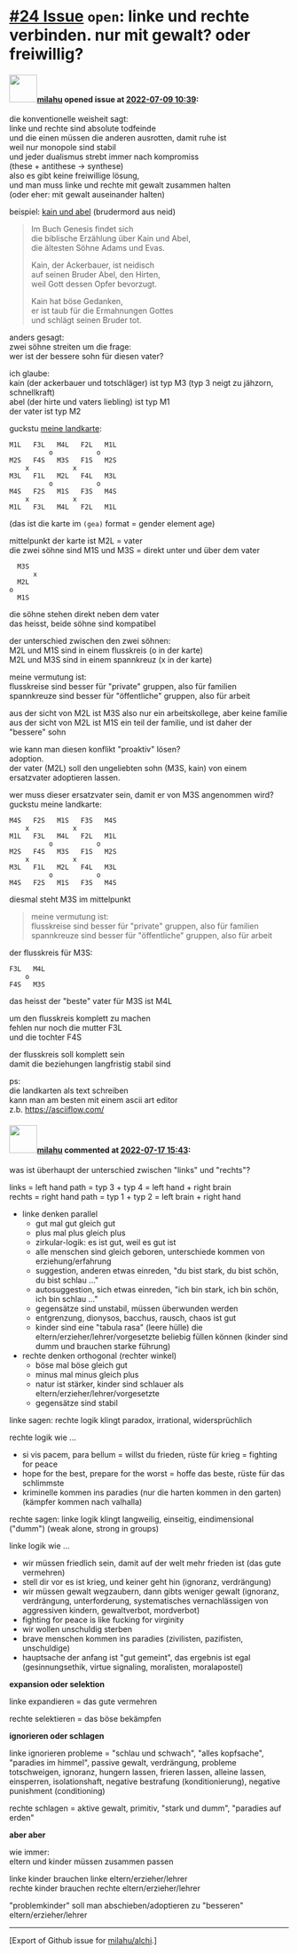 # [\#24 Issue](https://github.com/milahu/alchi/issues/24) `open`: linke und rechte verbinden. nur mit gewalt? oder freiwillig?

#### <img src="https://avatars.githubusercontent.com/u/12958815?v=4" width="50">[milahu](https://github.com/milahu) opened issue at [2022-07-09 10:39](https://github.com/milahu/alchi/issues/24):

die konventionelle weisheit sagt:  
linke und rechte sind absolute todfeinde  
und die einen müssen die anderen ausrotten, damit ruhe ist  
weil nur monopole sind stabil  
und jeder dualismus strebt immer nach kompromiss  
(these + antithese → synthese)  
also es gibt keine freiwillige lösung,  
und man muss linke und rechte mit gewalt zusammen halten  
(oder eher: mit gewalt auseinander halten)

beispiel: [kain und
abel](https://de.wikipedia.org/w/index.php?title=Kain_und_Abel&redirect=no)
(brudermord aus neid)

> Im Buch Genesis findet sich  
> die biblische Erzählung über Kain und Abel,  
> die ältesten Söhne Adams und Evas.
>
> Kain, der Ackerbauer, ist neidisch  
> auf seinen Bruder Abel, den Hirten,  
> weil Gott dessen Opfer bevorzugt.
>
> Kain hat böse Gedanken,  
> er ist taub für die Ermahnungen Gottes  
> und schlägt seinen Bruder tot.

anders gesagt:  
zwei söhne streiten um die frage:  
wer ist der bessere sohn für diesen vater?

ich glaube:  
kain (der ackerbauer und totschläger) ist typ M3 (typ 3 neigt zu
jähzorn, schnellkraft)  
abel (der hirte und vaters liebling) ist typ M1  
der vater ist typ M2

guckstu [meine
landkarte](https://milahu.github.io/alchi/src/alchi-maps/public/alchi-maps.html#A1_(gea)_s+m_0110_0_en_np):

    M1L   F3L   M4L   F2L   M1L
              o           o
    M2S   F4S   M3S   F1S   M2S
        x           x
    M3L   F1L   M2L   F4L   M3L
              o           o
    M4S   F2S   M1S   F3S   M4S
        x           x
    M1L   F3L   M4L   F2L   M1L

(das ist die karte im `(gea)` format = gender element age)

mittelpunkt der karte ist M2L = vater  
die zwei söhne sind M1S und M3S = direkt unter und über dem vater

      M3S
          x
      M2L
    o
      M1S

die söhne stehen direkt neben dem vater  
das heisst, beide söhne sind kompatibel

der unterschied zwischen den zwei söhnen:  
M2L und M1S sind in einem flusskreis (o in der karte)  
M2L und M3S sind in einem spannkreuz (x in der karte)

meine vermutung ist:  
flusskreise sind besser für "private" gruppen, also für familien  
spannkreuze sind besser für "öffentliche" gruppen, also für arbeit

aus der sicht von M2L ist M3S also nur ein arbeitskollege, aber keine
familie  
aus der sicht von M2L ist M1S ein teil der familie, und ist daher der
"bessere" sohn

wie kann man diesen konflikt "proaktiv" lösen?  
adoption.  
der vater (M2L) soll den ungeliebten sohn (M3S, kain) von einem
ersatzvater adoptieren lassen.

wer muss dieser ersatzvater sein, damit er von M3S angenommen wird?  
guckstu meine landkarte:

    M4S   F2S   M1S   F3S   M4S
        x           x
    M1L   F3L   M4L   F2L   M1L
              o           o
    M2S   F4S   M3S   F1S   M2S
        x           x
    M3L   F1L   M2L   F4L   M3L
              o           o
    M4S   F2S   M1S   F3S   M4S

diesmal steht M3S im mittelpunkt

> meine vermutung ist:  
> flusskreise sind besser für "private" gruppen, also für familien  
> spannkreuze sind besser für "öffentliche" gruppen, also für arbeit

der flusskreis für M3S:

    F3L   M4L
        o
    F4S   M3S

das heisst der "beste" vater für M3S ist M4L

um den flusskreis komplett zu machen  
fehlen nur noch die mutter F3L  
und die tochter F4S

der flusskreis soll komplett sein  
damit die beziehungen langfristig stabil sind

ps:  
die landkarten als text schreiben  
kann man am besten mit einem ascii art editor  
z.b. <https://asciiflow.com/>

#### <img src="https://avatars.githubusercontent.com/u/12958815?v=4" width="50">[milahu](https://github.com/milahu) commented at [2022-07-17 15:43](https://github.com/milahu/alchi/issues/24#issuecomment-1186550111):

was ist überhaupt der unterschied zwischen "links" und "rechts"?

links = left hand path = typ 3 + typ 4 = left hand + right brain  
rechts = right hand path = typ 1 + typ 2 = left brain + right hand

-   linke denken parallel
    -   gut mal gut gleich gut
    -   plus mal plus gleich plus
    -   zirkular-logik: es ist gut, weil es gut ist
    -   alle menschen sind gleich geboren, unterschiede kommen von
        erziehung/erfahrung
    -   suggestion, anderen etwas einreden, "du bist stark, du bist
        schön, du bist schlau ..."
    -   autosuggestion, sich etwas einreden, "ich bin stark, ich bin
        schön, ich bin schlau ..."
    -   gegensätze sind unstabil, müssen überwunden werden
    -   entgrenzung, dionysos, bacchus, rausch, chaos ist gut
    -   kinder sind eine "tabula rasa" (leere hülle) die
        eltern/erzieher/lehrer/vorgesetzte beliebig füllen können
        (kinder sind dumm und brauchen starke führung)
-   rechte denken orthogonal (rechter winkel)
    -   böse mal böse gleich gut
    -   minus mal minus gleich plus
    -   natur ist stärker, kinder sind schlauer als
        eltern/erzieher/lehrer/vorgesetzte
    -   gegensätze sind stabil

linke sagen: rechte logik klingt paradox, irrational, widersprüchlich

rechte logik wie ...

-   si vis pacem, para bellum = willst du frieden, rüste für krieg =
    fighting for peace
-   hope for the best, prepare for the worst = hoffe das beste, rüste
    für das schlimmste
-   kriminelle kommen ins paradies (nur die harten kommen in den garten)
    (kämpfer kommen nach valhalla)

rechte sagen: linke logik klingt langweilig, einseitig, eindimensional
("dumm") (weak alone, strong in groups)

linke logik wie ...

-   wir müssen friedlich sein, damit auf der welt mehr frieden ist (das
    gute vermehren)
-   stell dir vor es ist krieg, und keiner geht hin (ignoranz,
    verdrängung)
-   wir müssen gewalt wegzaubern, dann gibts weniger gewalt (ignoranz,
    verdrängung, unterforderung, systematisches vernachlässigen von
    aggressiven kindern, gewaltverbot, mordverbot)
-   fighting for peace is like fucking for virginity
-   wir wollen unschuldig sterben
-   brave menschen kommen ins paradies (zivilisten, pazifisten,
    unschuldige)
-   hauptsache der anfang ist "gut gemeint", das ergebnis ist egal
    (gesinnungsethik, virtue signaling, moralisten, moralapostel)

**expansion oder selektion**

linke expandieren = das gute vermehren

rechte selektieren = das böse bekämpfen

**ignorieren oder schlagen**

linke ignorieren probleme = "schlau und schwach", "alles kopfsache",
"paradies im himmel", passive gewalt, verdrängung, probleme
totschweigen, ignoranz, hungern lassen, frieren lassen, alleine lassen,
einsperren, isolationshaft, negative bestrafung (konditionierung),
negative punishment (conditioning)

rechte schlagen = aktive gewalt, primitiv, "stark und dumm", "paradies
auf erden"

**aber aber**

wie immer:  
eltern und kinder müssen zusammen passen

linke kinder brauchen linke eltern/erzieher/lehrer  
rechte kinder brauchen rechte eltern/erzieher/lehrer

"problemkinder" soll man abschieben/adoptieren zu "besseren"
eltern/erzieher/lehrer

------------------------------------------------------------------------

\[Export of Github issue for
[milahu/alchi](https://github.com/milahu/alchi).\]
